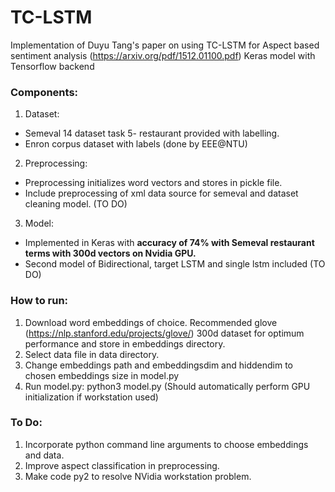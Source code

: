 # TC-LSTM 

Implementation of Duyu Tang's paper on using TC-LSTM for Aspect based sentiment analysis (https://arxiv.org/pdf/1512.01100.pdf)
Keras model with Tensorflow backend

### Components:
1) Dataset: 
+ Semeval 14 dataset task 5- restaurant provided with labelling. 
+ Enron corpus dataset with labels (done by EEE@NTU)

2) Preprocessing:
+ Preprocessing initializes word vectors and stores in pickle file.
+ Include preprocessing of xml data source for semeval and dataset cleaning model. (TO DO)

3) Model:
+ Implemented in Keras with **accuracy of 74% with Semeval restaurant terms with 300d vectors on Nvidia GPU.**
+ Second model of Bidirectional, target LSTM and single lstm included (TO DO)



### How to run:
1) Download word embeddings of choice. Recommended glove (https://nlp.stanford.edu/projects/glove/) 300d dataset for optimum performance and store in embeddings directory.
2) Select data file in data directory.
3) Change embeddings path and embeddingsdim and hiddendim to chosen embeddings size in model.py
4) Run model.py: python3 model.py (Should automatically perform GPU initialization if workstation used)

### To Do:
1) Incorporate python command line arguments to choose embeddings and data.
2) Improve aspect classification in preprocessing.
3) Make code py2 to resolve NVidia workstation problem.

